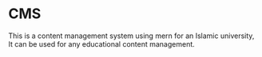 # CMS
This is a content management system using mern for an Islamic university, It can be used for any educational content management.
